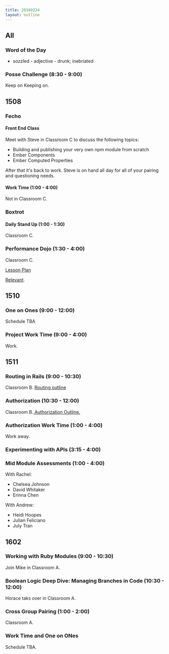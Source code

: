 ```yaml
---
title: 20160224
layout: outline
---
```


## All

### Word of the Day

* sozzled - adjective - drunk; inebriated

### Posse Challenge (8:30 - 9:00)

Keep on Keeping on.

## 1508

### Fecho

#### Front End Class

Meet with Steve in Classroom C to discuss the following topics:

- Building and publishing your very own npm module from scratch
- Ember Components
- Ember Computed Properties

After that it's back to work. Steve is on hand all day for all of your pairing and questioning needs.

#### Work Time (1:00 - 4:00)

Not in Classroom C.

### Boxtrot

#### Daily Stand Up (1:00 - 1:30)

Classroom C.

### Performance Dojo (1:30 - 4:00)

Classroom C.

[Lesson Plan](https://github.com/turingschool/lesson_plans/blob/master/ruby_04-apis_and_scalability/blogger_performance_workshop.markdown)

[Relevant](https://www.youtube.com/watch?v=jhUkGIsKvn0).

## 1510

### One on Ones (9:00 - 12:00)

Schedule TBA

### Project Work Time (9:00 - 4:00)

Work.


## 1511

### Routing in Rails (9:00 - 10:30)

Classroom B. [Routing outline](https://github.com/turingschool/lesson_plans/blob/master/ruby_02-web_applications_with_ruby/routing_in_rails.markdown)

### Authorization (10:30 - 12:00)

Classroom B.[ Authorization Outline. ](https://github.com/turingschool/lesson_plans/blob/master/ruby_02-web_applications_with_ruby/authorization.markdown)

### Authorization Work Time (1:00 - 4:00)

Work away.

### Experimenting with APIs (3:15 - 4:00)

### Mid Module Assessments (1:00 - 4:00)

With Rachel:

* Chelsea Johnson
* David Whitaker
* Erinna Chen

With Andrew:

* Heidi Hoopes
* Julian Feliciano
* July Tran

## 1602

### Working with Ruby Modules (9:00 - 10:30)

Join Mike in Classroom A.

### Boolean Logic Deep Dive: Managing Branches in Code (10:30 - 12:00)

Horace taks over in Classroom A.

### Cross Group Pairing (1:00 - 2:00)

Classroom A.

### Work Time and One on ONes

Schedule TBA.
